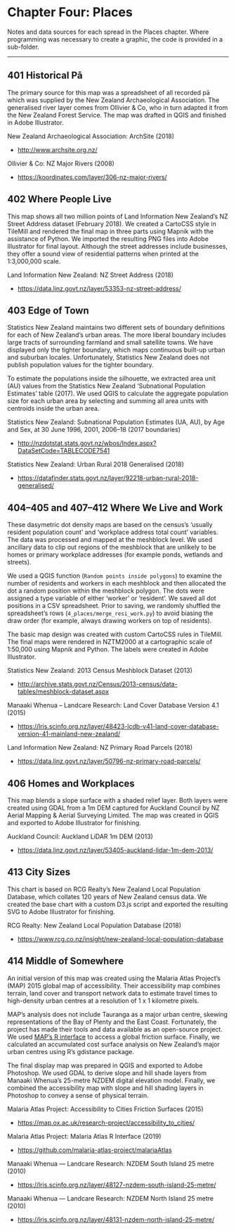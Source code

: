 # Chapter Four: Places

Notes and data sources for each spread in the Places chapter. Where programming was necessary to create a graphic, the code is provided in a sub-folder.

---

## 401 Historical Pā

The primary source for this map was a spreadsheet of all recorded pā which was supplied by the New Zealand Archaeological Association. The generalised river layer comes from Ollivier & Co, who in turn adapted it from the New Zealand Forest Service. The map was drafted in QGIS and finished in Adobe Illustrator. 

New Zealand Archaeological Association: ArchSite (2018)

- http://www.archsite.org.nz/

Ollivier & Co: NZ Major Rivers (2008)

- https://koordinates.com/layer/306-nz-major-rivers/

## 402 Where People Live

This map shows all two million points of Land Information New Zealand’s NZ Street Address dataset (February 2018). We created a CartoCSS style in TileMill and rendered the final map in three parts using Mapnik with the assistance of Python. We imported the resulting PNG files into Adobe Illustrator for final layout. Although the street addresses include businesses, they offer a sound view of residential patterns when printed at the 1:3,000,000 scale.

Land Information New Zealand: NZ Street Address (2018)

- https://data.linz.govt.nz/layer/53353-nz-street-address/

## 403 Edge of Town

Statistics New Zealand maintains two different sets of boundary definitions for each of New Zealand’s urban areas. The more liberal boundary includes large tracts of surrounding farmland and small satellite towns. We have displayed only the tighter boundary, which maps continuous built-up urban and suburban locales. Unfortunately, Statistics New Zealand does not publish population values for the tighter boundary.

To estimate the populations inside the silhouette, we extracted area unit (AU) values from the Statistics New Zealand ‘Subnational Population Estimates’ table (2017). We used QGIS to calculate the aggregate population size for each urban area by selecting and summing all area units with centroids inside the urban area.

Statistics New Zealand: Subnational Population Estimates (UA, AU), by Age and Sex, at 30 June 1996, 2001, 2006–18 (2017 boundaries)

- http://nzdotstat.stats.govt.nz/wbos/Index.aspx?DataSetCode=TABLECODE7541 

Statistics New Zealand: Urban Rural 2018 Generalised (2018)

- https://datafinder.stats.govt.nz/layer/92218-urban-rural-2018-generalised/

## 404–405 and 407–412 Where We Live and Work

These dasymetric dot density maps are based on the census’s ‘usually resident population count’ and ‘workplace address total count’ variables. The data was processed and mapped at the meshblock level. We used ancillary data to clip out regions of the meshblock that are unlikely to be homes or primary workplace addresses (for example ponds, wetlands and streets).

We used a QGIS function (`Random points inside polygons`) to examine the number of residents and workers in each meshblock and then allocated the dot a random position within the meshblock polygon. The dots were assigned a type variable of either ‘worker’ or ‘resident’. We saved all dot positions in a CSV spreadsheet. Prior to saving, we randomly shuffled the spreadsheet’s rows (`4_places/merge_resi_work.py`) to avoid biasing the draw order (for example, always drawing workers on top of residents). 

The basic map design was created with custom CartoCSS rules in TileMill. The final maps were rendered in NZTM2000 at a cartographic scale of 1:50,000 using Mapnik and Python. The labels were created in Adobe Illustrator.

Statistics New Zealand: 2013 Census Meshblock Dataset (2013)

- http://archive.stats.govt.nz/Census/2013-census/data-tables/meshblock-dataset.aspx

Manaaki Whenua – Landcare Research: Land Cover Database Version 4.1 (2015)

- https://lris.scinfo.org.nz/layer/48423-lcdb-v41-land-cover-database-version-41-mainland-new-zealand/ 

Land Information New Zealand: NZ Primary Road Parcels (2018)

- https://data.linz.govt.nz/layer/50796-nz-primary-road-parcels/

## 406 Homes and Workplaces

This map blends a slope surface with a shaded relief layer. Both layers were created using GDAL from a 1m DEM captured for Auckland Council by NZ Aerial Mapping & Aerial Surveying Limited. The map was created in QGIS and exported to Adobe Illustrator for finishing.

Auckland Council: Auckland LiDAR 1m DEM (2013)

- https://data.linz.govt.nz/layer/53405-auckland-lidar-1m-dem-2013/

## 413 City Sizes

This chart is based on RCG Realty’s New Zealand Local Population Database, which collates 120 years of New Zealand census data. We created the base chart with a custom D3.js script and exported the resulting SVG to Adobe Illustrator for finishing.

RCG Realty: New Zealand Local Population Database (2018)

- https://www.rcg.co.nz/insight/new-zealand-local-population-database

## 414 Middle of Somewhere

An initial version of this map was created using the Malaria Atlas Project’s (MAP) 2015 global map of accessibility. Their accessibility map combines terrain, land cover and transport network data to estimate travel times to high-density urban centres at a resolution of 1 x 1 kilometre pixels.

MAP’s analysis does not include Tauranga as a major urban centre, skewing representations of the Bay of Plenty and the East Coast. Fortunately, the project has made their tools and data available as an open-source project. We used [MAP’s R interface](https://github.com/malaria-atlas-project/malariaAtlas) to access a global friction surface. Finally, we calculated an accumulated cost surface analysis on New Zealand’s major urban centres using R’s gdistance package.

The final display map was prepared in QGIS and exported to Adobe Photoshop. We used GDAL to derive slope and hill shade layers from Manaaki Whenua’s 25-metre NZDEM digital elevation model. Finally, we combined the accessibility map with slope and hill shading layers in Photoshop to convey a sense of physical terrain.

Malaria Atlas Project: Accessibility to Cities Friction Surfaces (2015)

- https://map.ox.ac.uk/research-project/accessibility_to_cities/ 

Malaria Atlas Project: Malaria Atlas R Interface (2019)

- https://github.com/malaria-atlas-project/malariaAtlas

Manaaki Whenua — Landcare Research: NZDEM South Island 25 metre (2010)

- https://lris.scinfo.org.nz/layer/48127-nzdem-south-island-25-metre/

Manaaki Whenua — Landcare Research: NZDEM North Island 25 metre (2010)

- https://lris.scinfo.org.nz/layer/48131-nzdem-north-island-25-metre/
